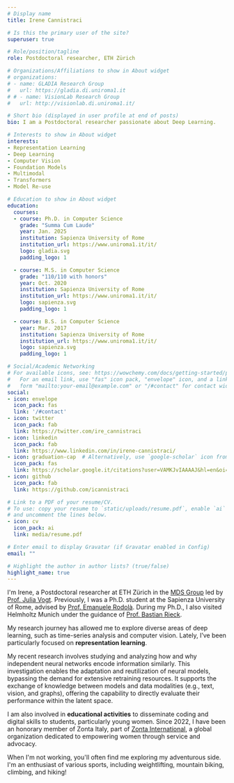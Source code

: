 ```yaml
---
# Display name
title: Irene Cannistraci

# Is this the primary user of the site?
superuser: true

# Role/position/tagline
role: Postdoctoral researcher, ETH Zürich

# Organizations/Affiliations to show in About widget
# organizations:
# - name: GLADIA Research Group
#   url: https://gladia.di.uniroma1.it
# # - name: VisionLab Research Group
#   url: http://visionlab.di.uniroma1.it/

# Short bio (displayed in user profile at end of posts)
bio: I am a Postdoctoral researcher passionate about Deep Learning.

# Interests to show in About widget
interests:
- Representation Learning
- Deep Learning
- Computer Vision
- Foundation Models
- Multimodal
- Transformers
- Model Re-use 

# Education to show in About widget
education:
  courses:
  - course: Ph.D. in Computer Science
    grade: "Summa Cum Laude"
    year: Jan. 2025
    institution: Sapienza University of Rome
    institution_url: https://www.uniroma1.it/it/
    logo: gladia.svg
    padding_logo: 1

  - course: M.S. in Computer Science
    grade: "110/110 with honors"
    year: Oct. 2020
    institution: Sapienza University of Rome
    institution_url: https://www.uniroma1.it/it/
    logo: sapienza.svg
    padding_logo: 1

  - course: B.S. in Computer Science
    year: Mar. 2017
    institution: Sapienza University of Rome
    institution_url: https://www.uniroma1.it/it/
    logo: sapienza.svg
    padding_logo: 1

# Social/Academic Networking
# For available icons, see: https://wowchemy.com/docs/getting-started/page-builder/#icons
#   For an email link, use "fas" icon pack, "envelope" icon, and a link in the
#   form "mailto:your-email@example.com" or "/#contact" for contact widget.
social:
- icon: envelope
  icon_pack: fas
  link: '/#contact'
- icon: twitter
  icon_pack: fab
  link: https://twitter.com/ire_cannistraci
- icon: linkedin
  icon_pack: fab
  link: https://www.linkedin.com/in/irene-cannistraci/
- icon: graduation-cap  # Alternatively, use `google-scholar` icon from `ai` icon pack
  icon_pack: fas
  link: https://scholar.google.it/citations?user=VAMKJvIAAAAJ&hl=en&oi=ao
- icon: github
  icon_pack: fab
  link: https://github.com/icannistraci

# Link to a PDF of your resume/CV.
# To use: copy your resume to `static/uploads/resume.pdf`, enable `ai` icons in `params.toml`, 
# and uncomment the lines below.
- icon: cv
  icon_pack: ai
  link: media/resume.pdf

# Enter email to display Gravatar (if Gravatar enabled in Config)
email: ""

# Highlight the author in author lists? (true/false)
highlight_name: true
---
```


I'm Irene, a Postdoctoral researcher at ETH Zürich in the [MDS Group](https://mds.inf.ethz.ch/) led by [Prof. Julia Vogt](https://mds.inf.ethz.ch/team/detail/julia-vogt). Previously, I was a Ph.D. student at the Sapienza University of Rome, advised by [Prof. Emanuele Rodolà](https://gladia.di.uniroma1.it/authors/rodola/). During my Ph.D., I also visited Helmholtz Munich under the guidance of [Prof. Bastian Rieck](https://bastian.rieck.me/).

My research journey has allowed me to explore diverse areas of deep learning, such as time-series analysis and computer vision. Lately, I’ve been particularly focused on **representation learning**. 

My recent research involves studying and analyzing how and why independent neural networks encode information similarly. This investigation enables the adaptation and reutilization of neural models, bypassing the demand for extensive retraining resources. It supports the exchange of knowledge between models and data modalities (e.g., text, vision, and graphs), offering the capability to directly evaluate their performance within the latent space.

I am also involved in **educational activities** to disseminate coding and digital skills to students, particularly young women. Since 2022, I have been an honorary member of Zonta Italy, part of [Zonta International](https://www.zonta.org/), a global organization dedicated to empowering women through service and advocacy.

When I'm not working, you'll often find me exploring my adventurous side. I'm an enthusiast of various sports, including weightlifting, mountain biking, climbing, and hiking!